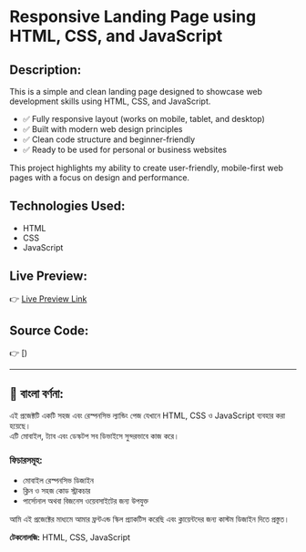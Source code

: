 # Responsive Landing Page using HTML, CSS, and JavaScript

## Description:
This is a simple and clean landing page designed to showcase web development skills using HTML, CSS, and JavaScript.

- ✅ Fully responsive layout (works on mobile, tablet, and desktop)
- ✅ Built with modern web design principles
- ✅ Clean code structure and beginner-friendly
- ✅ Ready to be used for personal or business websites

This project highlights my ability to create user-friendly, mobile-first web pages with a focus on design and performance.

## Technologies Used:
- HTML
- CSS
- JavaScript

## Live Preview:
👉 [Live Preview Link](/)

## Source Code:
👉 [)

---

## 📖 বাংলা বর্ণনা:
এই প্রজেক্টটি একটি সহজ এবং রেস্পনসিভ ল্যান্ডিং পেজ যেখানে HTML, CSS ও JavaScript ব্যবহার করা হয়েছে।  
এটি মোবাইল, ট্যাব এবং ডেস্কটপ সব ডিভাইসে সুন্দরভাবে কাজ করে।

### ফিচারসমূহ:
- মোবাইল রেস্পনসিভ ডিজাইন
- ক্লিন ও সহজ কোড স্ট্রাকচার
- পার্সোনাল অথবা বিজনেস ওয়েবসাইটের জন্য উপযুক্ত

আমি এই প্রজেক্টের মাধ্যমে আমার ফ্রন্টএন্ড স্কিল প্র্যাকটিস করেছি এবং ক্লায়েন্টদের জন্য কাস্টম ডিজাইন দিতে প্রস্তুত।

**টেকনোলজি:** HTML, CSS, JavaScript
